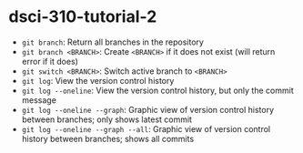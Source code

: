 # dsci-310-tutorial-2

- `git branch`: Return all branches in the repository
- `git branch <BRANCH>`: Create `<BRANCH>` if it does not exist (will return error if it does)
- `git switch <BRANCH>`: Switch active branch to `<BRANCH>`
- `git log`: View the version control history
- `git log --oneline`: View the version control history, but only the commit message
- `git log --oneline --graph`: Graphic view of version control history between branches; only shows latest commit
- `git log --oneline --graph --all`: Graphic view of version control history between branches; shows all commits
